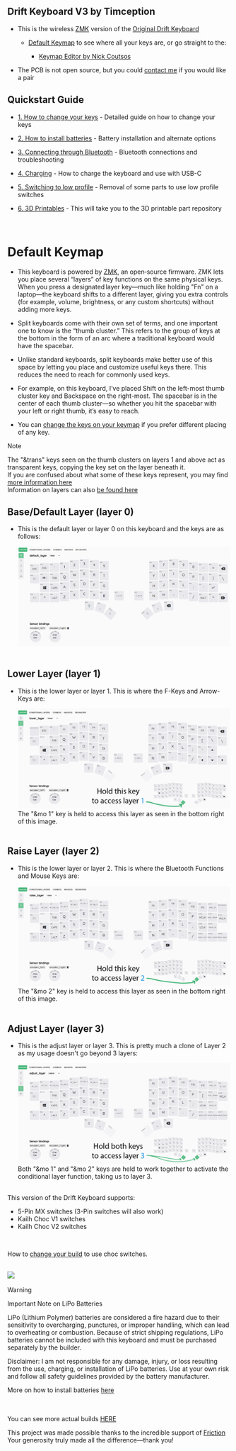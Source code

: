 ## Drift Keyboard V3 by Timception  

- This is the wireless [ZMK](https://zmk.dev/) version of the [Original Drift Keyboard](https://github.com/Timception/Drift)  

  - [Default Keymap](#default-keymap) to see where all your keys are, or go straight to the:  
  
    - [Keymap Editor by Nick Coutsos](https://nickcoutsos.github.io/keymap-editor/)  

- The PCB is not open source, but you could [contact me](https://www.instagram.com/majin.keyboards) if you would like a pair
  <br/>  


## Quickstart Guide   
  - [1.	How to change your keys](/docs/change-keys/) - Detailed guide on how to change your keys  

  - [2.	How to install batteries](/docs/batteries/) - Battery installation and alternate options  

  - [3.	Connecting through Bluetooth](/docs/bluetooth/) - Bluetooth connections and troubleshooting  

  - [4.	Charging](/docs/charging/) - How to charge the keyboard and use with USB-C  

  - [5.	Switching to low profile](/docs/low-profile/) - Removal of some parts to use low profile switches  

  - [6.	3D Printables](https://github.com/Timception/3d-printables) - This will take you to the 3D printable part repository  
<br/><br/>  


# Default Keymap

  - This keyboard is powered by [ZMK](https://zmk.dev/), an open‑source firmware. ZMK lets you place several “layers” of key functions on the same physical keys. When you press a designated layer key—much like holding "Fn" on a laptop—the keyboard shifts to a different layer, giving you extra controls (for example, volume, brightness, or any custom shortcuts) without adding more keys.  

  - Split keyboards come with their own set of terms, and one important one to know is the “thumb cluster.” This refers to the group of keys at the bottom in the form of an arc where a traditional keyboard would have the spacebar.  
    
  - Unlike standard keyboards, split keyboards make better use of this space by letting you place and customize useful keys there. This reduces the need to reach for commonly used keys.  

  - For example, on this keyboard, I’ve placed Shift on the left-most thumb cluster key and Backspace on the right-most. The spacebar is in the center of each thumb cluster—so whether you hit the spacebar with your left or right thumb, it’s easy to reach.  

  - You can [change the keys on your keymap](/docs/change-keys/) if you prefer different placing of any key.  


> [!Note]  
> The "&trans" keys seen on the thumb clusters on layers 1 and above act as transparent keys, copying the key set on the layer beneath it.  
> If you are confused about what some of these keys represent, you may find [more information here](https://zmk.dev/docs/keymaps/list-of-keycodes)  
> Information on layers can also [be found here](https://zmk.dev/docs/keymaps/behaviors/layers)  


## Base/Default Layer (layer 0)  
- This is the default layer or layer 0 on this keyboard and the keys are as follows:  
  
  <img src="images/0_default_layer.png"><br/><br/>  


## Lower Layer (layer 1)  
- This is the lower layer or layer 1. This is where the F-Keys and Arrow-Keys are:  
  
  <img src="images/1_lower_layer_n.png">  
  The "&mo 1" key is held to access this layer as seen in the bottom right of this image.  <br/><br/>  


## Raise Layer (layer 2)  
- This is the lower layer or layer 2. This is where the Bluetooth Functions and Mouse Keys are:  
  
  <img src="images/2_raise_layer_n.png">  
  The "&mo 2" key is held to access this layer as seen in the bottom right of this image.  <br/><br/>  


## Adjust Layer (layer 3)  
- This is the adjust layer or layer 3. This is pretty much a clone of Layer 2 as my usage doesn't go beyond 3 layers:  
  
  <img src="images/3_adjust_layer_n.png">  
   Both "&mo 1" and "&mo 2" keys are held to work together to activate the conditional layer function, taking us to layer 3.  <br/><br/>  


This version of the Drift Keyboard supports:  

 - 5-Pin MX switches (3-Pin switches will also work)  
 - Kailh Choc V1 switches  
 - Kailh Choc V2 switches  
<br/>  

How to [change your build](/docs/low-profile/) to use choc switches.  
<br/>  

<img src="images/switch-support.png" width="500">  
<br/>  

>[!Warning]
>Important Note on LiPo Batteries  
>  
>LiPo (Lithium Polymer) batteries are considered a fire hazard due to their sensitivity
>to overcharging, punctures, or improper handling, which can lead to overheating or combustion.
>Because of strict shipping regulations, LiPo batteries cannot be included with this keyboard
>and must be purchased separately by the builder.  
>  
>Disclaimer: I am not responsible for any damage, injury, or loss resulting from the use,
>charging, or installation of LiPo batteries. Use at your own risk and follow all safety guidelines
>provided by the battery manufacturer.  
>  
>More on how to install batteries [here](/docs/batteries/)  
<br/><br/>  

You can see more actual builds [HERE](https://www.instagram.com/majin.keyboards)  

This project was made possible thanks to the incredible support of [Friction](https://github.com/friction07)  
Your generosity truly made all the difference—thank you!  
